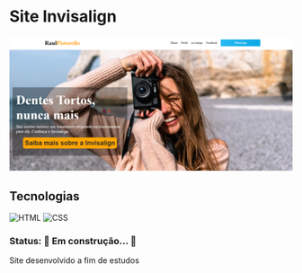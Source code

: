 # Site Invisalign 

![SITE-DEMONSTRATION](assets/imagens/readme/site.png)

## Tecnologias

![HTML](https://img.shields.io/badge/HTML5-E34F26?style=for-the-badge&logo=html5&logoColor=white)
![CSS](https://img.shields.io/badge/CSS3-1572B6?style=for-the-badge&logo=css3&logoColor=white)

### Status: 🚧 Em construção... 🚧

Site desenvolvido a fim de estudos
  


